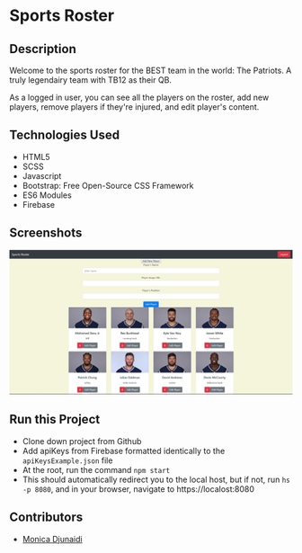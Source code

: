 # Sports Roster

## Description
Welcome to the sports roster for the BEST team in the world: The Patriots. A truly legendairy team with TB12 as their QB.

As a logged in user, you can see all the players on the roster, add new players, remove players if they're injured, and edit player's content.

## Technologies Used
* HTML5
* SCSS
* Javascript
* Bootstrap: Free Open-Source CSS Framework
* ES6 Modules
* Firebase

## Screenshots
![homepage](https://raw.githubusercontent.com/djunaim/sports-roster/master/src/screenshots/homepage.PNG)

## Run this Project
* Clone down project from Github
* Add apiKeys from Firebase formatted identically to the `apiKeysExample.json` file
* At the root, run the command `npm start`
* This should automatically redirect you to the local host, but if not, run `hs -p 8080`, and in your browser, navigate to https://localost:8080

## Contributors
* [Monica Djunaidi](https://github.com/djunaim)
